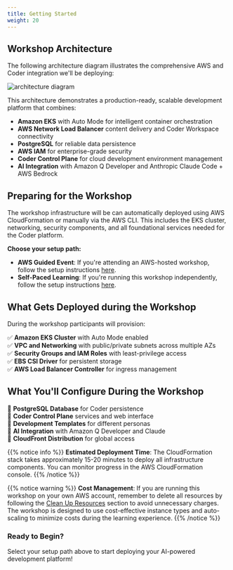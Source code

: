 ```yaml
---
title: Getting Started
weight: 20
---
```


## Workshop Architecture

The following architecture diagram illustrates the comprehensive AWS and Coder integration we'll be deploying: 

![architecture diagram](/images/AWSCoderSingleRegionv1-1.png)

This architecture demonstrates a production-ready, scalable development platform that combines:

- **Amazon EKS** with Auto Mode for intelligent container orchestration
- **AWS Network Load Balancer** content delivery and Coder Workspace connectivity
- **PostgreSQL** for reliable data persistence
- **AWS IAM** for enterprise-grade security
- **Coder Control Plane** for cloud development environment management
- **AI Integration** with Amazon Q Developer and Anthropic Claude Code + AWS Bedrock

## Preparing for the Workshop

The workshop infrastructure will be can automatically deployed using AWS CloudFormation or manually via the AWS CLI. This includes the EKS cluster, networking, security components, and all foundational services needed for the Coder platform.

**Choose your setup path:**

- **AWS Guided Event**: If you're attending an AWS-hosted workshop, follow the setup instructions [here](/0_getting-started/01-aws-event.html).
- **Self-Paced Learning**: If you're running this workshop independently, follow the setup instructions [here](/0_getting-started/02-own-account.html).

## What Gets Deployed during the Workshop

During the workshop participants will provision:

✅ **Amazon EKS Cluster** with Auto Mode enabled  
✅ **VPC and Networking** with public/private subnets across multiple AZs  
✅ **Security Groups and IAM Roles** with least-privilege access  
✅ **EBS CSI Driver** for persistent storage  
✅ **AWS Load Balancer Controller** for ingress management  

## What You'll Configure During the Workshop

🔧 **PostgreSQL Database** for Coder persistence  
🔧 **Coder Control Plane** services and web interface  
🔧 **Development Templates** for different personas  
🔧 **AI Integration** with Amazon Q Developer and Claude  
🔧 **CloudFront Distribution** for global access  

{{% notice info %}}
**Estimated Deployment Time**: The CloudFormation stack takes approximately 15-20 minutes to deploy all infrastructure components. You can monitor progress in the AWS CloudFormation console.
{{% /notice %}}

{{% notice warning %}}
**Cost Management**: If you are running this workshop on your own AWS account, remember to delete all resources by following the [Clean Up Resources](/5_conclusion/52_cleanup.html) section to avoid unnecessary charges. The workshop is designed to use cost-effective instance types and auto-scaling to minimize costs during the learning experience.
{{% /notice %}}

### Ready to Begin?
Select your setup path above to start deploying your AI-powered development platform!
